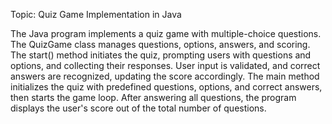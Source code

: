 Topic: Quiz Game Implementation in Java

The Java program implements a quiz game with multiple-choice questions.
The QuizGame class manages questions, options, answers, and scoring.
The start() method initiates the quiz, prompting users with questions and options, and collecting their responses.
User input is validated, and correct answers are recognized, updating the score accordingly.
The main method initializes the quiz with predefined questions, options, and correct answers, then starts the game loop.
After answering all questions, the program displays the user's score out of the total number of questions.
